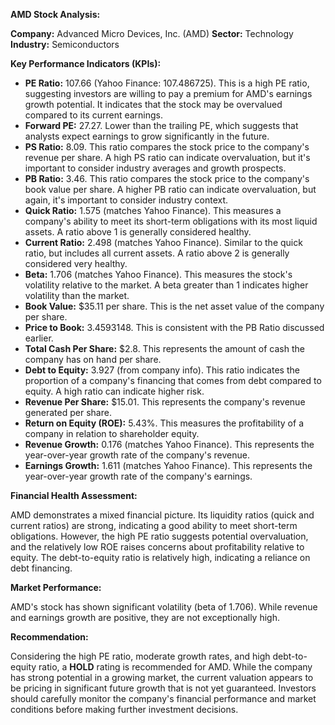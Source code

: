 **AMD Stock Analysis:**

**Company:** Advanced Micro Devices, Inc. (AMD)
**Sector:** Technology
**Industry:** Semiconductors

**Key Performance Indicators (KPIs):**

* **PE Ratio:** 107.66 (Yahoo Finance: 107.486725). This is a high PE ratio, suggesting investors are willing to pay a premium for AMD's earnings growth potential.  It indicates that the stock may be overvalued compared to its current earnings.
* **Forward PE:** 27.27.  Lower than the trailing PE, which suggests that analysts expect earnings to grow significantly in the future.
* **PS Ratio:** 8.09.  This ratio compares the stock price to the company's revenue per share. A high PS ratio can indicate overvaluation, but it's important to consider industry averages and growth prospects.
* **PB Ratio:** 3.46.  This ratio compares the stock price to the company's book value per share.  A higher PB ratio can indicate overvaluation, but again, it's important to consider industry context.
* **Quick Ratio:** 1.575 (matches Yahoo Finance). This measures a company's ability to meet its short-term obligations with its most liquid assets. A ratio above 1 is generally considered healthy.
* **Current Ratio:** 2.498 (matches Yahoo Finance). Similar to the quick ratio, but includes all current assets.  A ratio above 2 is generally considered very healthy.
* **Beta:** 1.706 (matches Yahoo Finance). This measures the stock's volatility relative to the market. A beta greater than 1 indicates higher volatility than the market.
* **Book Value:** $35.11 per share. This is the net asset value of the company per share.
* **Price to Book:** 3.4593148.  This is consistent with the PB Ratio discussed earlier.
* **Total Cash Per Share:** $2.8.  This represents the amount of cash the company has on hand per share.
* **Debt to Equity:** 3.927 (from company info). This ratio indicates the proportion of a company's financing that comes from debt compared to equity. A high ratio can indicate higher risk.
* **Revenue Per Share:** $15.01. This represents the company's revenue generated per share.
* **Return on Equity (ROE):** 5.43%. This measures the profitability of a company in relation to shareholder equity.
* **Revenue Growth:** 0.176 (matches Yahoo Finance). This represents the year-over-year growth rate of the company's revenue.
* **Earnings Growth:** 1.611 (matches Yahoo Finance). This represents the year-over-year growth rate of the company's earnings.

**Financial Health Assessment:**

AMD demonstrates a mixed financial picture.  Its liquidity ratios (quick and current ratios) are strong, indicating a good ability to meet short-term obligations. However, the high PE ratio suggests potential overvaluation, and the relatively low ROE raises concerns about profitability relative to equity. The debt-to-equity ratio is relatively high, indicating a reliance on debt financing.

**Market Performance:**

AMD's stock has shown significant volatility (beta of 1.706). While revenue and earnings growth are positive, they are not exceptionally high.

**Recommendation:**

Considering the high PE ratio, moderate growth rates, and high debt-to-equity ratio, a **HOLD** rating is recommended for AMD.  While the company has strong potential in a growing market, the current valuation appears to be pricing in significant future growth that is not yet guaranteed.  Investors should carefully monitor the company's financial performance and market conditions before making further investment decisions.